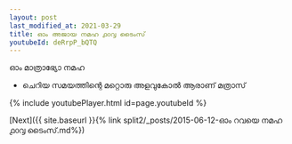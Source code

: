 ```yaml
---
layout: post
last_modified_at: 2021-03-29
title: ഓം അജായ നമഹ ൧൦൮ ടൈംസ്
youtubeId: deRrpP_bQTQ
---
```

 
 
 ഓം മാത്രാഭ്യോ നമഹ 
 
 -  ചെറിയ സമയത്തിന്റെ മറ്റൊരു അളവുകോൽ ആരാണ് മത്രാസ് 
 
  
 
  
 
 
 
 
 
 


{% include youtubePlayer.html id=page.youtubeId %}
 
[Next]({{ site.baseurl }}{% link  split2/_posts/2015-06-12-ഓം റവയെ നമഹ ൧൦൮ ടൈംസ്.md%})
 
